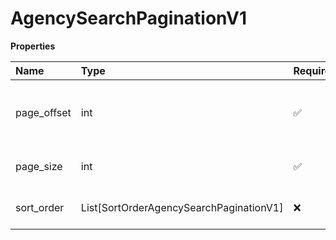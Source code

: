 # AgencySearchPaginationV1

**Properties**

| Name        | Type                                    | Required | Description                                      |
| :---------- | :-------------------------------------- | :------- | :----------------------------------------------- |
| page_offset | int                                     | ✅       | The page number to fetch, starts counting from 1 |
| page_size   | int                                     | ✅       | The size of the page to fetch                    |
| sort_order  | List[SortOrderAgencySearchPaginationV1] | ❌       | The list of sorting rules                        |

<!-- This file was generated by liblab | https://liblab.com/ -->
